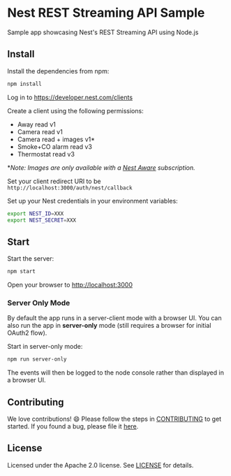 # Nest REST Streaming API Sample

Sample app showcasing Nest's REST Streaming API using Node.js

## Install

Install the dependencies from npm:

```sh
npm install
```

Log in to https://developer.nest.com/clients

Create a client using the following permissions:

- Away read v1
- Camera read v1
- Camera read + images v1*
- Smoke+CO alarm read v3
- Thermostat read v3

**Note: Images are only available with a [Nest Aware][nest-aware] subscription.*

Set your client redirect URI to be `http://localhost:3000/auth/nest/callback`

Set up your Nest credentials in your environment variables:

```sh
export NEST_ID=XXX
export NEST_SECRET=XXX
```

## Start

Start the server:

```sh
npm start
```

Open your browser to [http://localhost:3000](http://localhost:3000)

### Server Only Mode

By default the app runs in a server-client mode with a browser UI.
You can also run the app in **server-only** mode (still requires a browser for initial OAuth2 flow).

Start in server-only mode:

```sh
npm run server-only
```

The events will then be logged to the node console rather than displayed in a browser UI.

## Contributing

We love contributions! :smile: Please follow the steps in [CONTRIBUTING][contributing] to get started. If you found a bug, please file it [here][bugs].

## License

Licensed under the Apache 2.0 license. See [LICENSE][license] for details.

[nest-aware]: https://nest.com/support/article/What-do-I-get-with-Nest-Aware-for-Nest-Cam
[nest-sim]: https://developer.nest.com/documentation/cloud/home-simulator/
[bugs]: https://github.com/nestlabs/rest-streaming/issues
[license]: LICENSE
[contributing]: CONTRIBUTING.md
